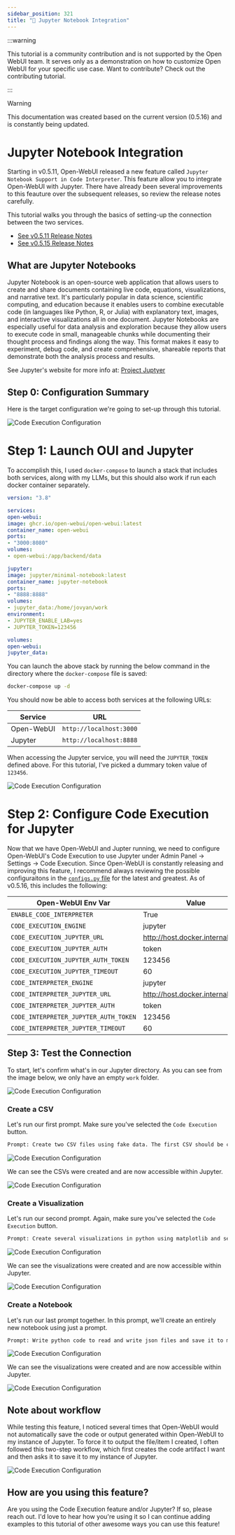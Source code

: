 ```yaml
---
sidebar_position: 321
title: "🐍 Jupyter Notebook Integration"
---
```


:::warning

This tutorial is a community contribution and is not supported by the Open WebUI team. It serves only as a demonstration on how to customize Open WebUI for your specific use case. Want to contribute? Check out the contributing tutorial.

:::

> [!WARNING]
> This documentation was created based on the current version (0.5.16) and is constantly being updated.

# Jupyter Notebook Integration

Starting in v0.5.11, Open-WebUI released a new feature called `Jupyter Notebook Support in Code Interpreter`. This feature allow you to integrate Open-WebUI with Jupyter. There have already been several improvements to this feauture over the subsequent releases, so review the release notes carefully.

This tutorial walks you through the basics of setting-up the connection between the two services.

- [See v0.5.11 Release Notes](https://github.com/open-webui/open-webui/releases/tag/v0.5.11)
- [See v0.5.15 Release Notes](https://github.com/open-webui/open-webui/releases/tag/v0.5.14)

## What are Jupyter Notebooks

Jupyter Notebook is an open-source web application that allows users to create and share documents containing live code, equations, visualizations, and narrative text. It's particularly popular in data science, scientific computing, and education because it enables users to combine executable code (in languages like Python, R, or Julia) with explanatory text, images, and interactive visualizations all in one document. Jupyter Notebooks are especially useful for data analysis and exploration because they allow users to execute code in small, manageable chunks while documenting their thought process and findings along the way. This format makes it easy to experiment, debug code, and create comprehensive, shareable reports that demonstrate both the analysis process and results.

See Jupyter's website for more info at: [Project Juptyer](https://jupyter.org/)

## Step 0: Configuration Summary

Here is the target configuration we're going to set-up through this tutorial.

![Code Execution Configuration](/images/tutorials/jupyter/jupyter-code-execution.png)

# Step 1: Launch OUI and Jupyter

To accomplish this, I used `docker-compose` to launch a stack that includes both services, along with my LLMs, but this should also work if run each docker container separately.

```yaml title="docker-compose.yml"
version: "3.8"

services:
open-webui:
image: ghcr.io/open-webui/open-webui:latest
container_name: open-webui
ports:
- "3000:8080"
volumes:
- open-webui:/app/backend/data

jupyter:
image: jupyter/minimal-notebook:latest
container_name: jupyter-notebook
ports:
- "8888:8888"
volumes:
- jupyter_data:/home/jovyan/work
environment:
- JUPYTER_ENABLE_LAB=yes
- JUPYTER_TOKEN=123456

volumes:
open-webui:
jupyter_data:
```

You can launch the above stack by running the below command in the directory where the `docker-compose` file is saved:

```bash title="Run docker-compose"
docker-compose up -d
```

You should now be able to access both services at the following URLs:

| Service | URL |
| ---------- | ----------------------- |
| Open-WebUI | `http://localhost:3000` |
| Jupyter | `http://localhost:8888` |

When accessing the Jupyter service, you will need the `JUPYTER_TOKEN` defined above. For this tutorial, I've picked a dummary token value of `123456`.

![Code Execution Configuration](/images/tutorials/jupyter/jupyter-token.png)

# Step 2: Configure Code Execution for Jupyter

Now that we have Open-WebUI and Jupter running, we need to configure Open-WebUI's Code Execution to use Jupyter under Admin Panel -> Settings -> Code Execution. Since Open-WebUI is constantly releasing and improving this feature, I recommend always reviewing the possible configuraitons in the [`configs.py` file](https://github.com/open-webui/open-webui/blob/6fedd72e3973e1d13c9daf540350cd822826bf27/backend/open_webui/routers/configs.py#L72) for the latest and greatest. As of v0.5.16, this includes the following:

| Open-WebUI Env Var | Value |
| ------------------------------------- | -------------------------------- |
| `ENABLE_CODE_INTERPRETER` | True |
| `CODE_EXECUTION_ENGINE` | jupyter |
| `CODE_EXECUTION_JUPYTER_URL` | http://host.docker.internal:8888 |
| `CODE_EXECUTION_JUPYTER_AUTH` | token |
| `CODE_EXECUTION_JUPYTER_AUTH_TOKEN` | 123456 |
| `CODE_EXECUTION_JUPYTER_TIMEOUT` | 60 |
| `CODE_INTERPRETER_ENGINE` | jupyter |
| `CODE_INTERPRETER_JUPYTER_URL` | http://host.docker.internal:8888 |
| `CODE_INTERPRETER_JUPYTER_AUTH` | token |
| `CODE_INTERPRETER_JUPYTER_AUTH_TOKEN` | 123456 |
| `CODE_INTERPRETER_JUPYTER_TIMEOUT` | 60 |

## Step 3: Test the Connection

To start, let's confirm what's in our Jupyter directory. As you can see from the image below, we only have an empty `work` folder.

![Code Execution Configuration](/images/tutorials/jupyter/jupyter-empty.png)

### Create a CSV

Let's run our first prompt. Make sure you've selected the `Code Execution` button.

```txt
Prompt: Create two CSV files using fake data. The first CSV should be created using vanilla python and the second CSV should be created using the pandas library. Name the CSVs data1.csv and data2.csv
```

![Code Execution Configuration](/images/tutorials/jupyter/jupyter-create-csv.png)

We can see the CSVs were created and are now accessible within Jupyter.

![Code Execution Configuration](/images/tutorials/jupyter/jupyter-view-csv.png)

### Create a Visualization

Let's run our second prompt. Again, make sure you've selected the `Code Execution` button.

```txt
Prompt: Create several visualizations in python using matplotlib and seaborn and save them to jupyter
```

![Code Execution Configuration](/images/tutorials/jupyter/jupyter-create-viz.png)

We can see the visualizations were created and are now accessible within Jupyter.

![Code Execution Configuration](/images/tutorials/jupyter/jupyter-view-viz.png)

### Create a Notebook

Let's run our last prompt together. In this prompt, we'll create an entirely new notebook using just a prompt.

```txt
Prompt: Write python code to read and write json files and save it to my notebook called notebook.ipynb
```

![Code Execution Configuration](/images/tutorials/jupyter/jupyter-create-notebook.png)

We can see the visualizations were created and are now accessible within Jupyter.

![Code Execution Configuration](/images/tutorials/jupyter/jupyter-view-notebook.png)

## Note about workflow

While testing this feature, I noticed several times that Open-WebUI would not automatically save the code or output generated within Open-WebUI to my instance of Jupyter. To force it to output the file/item I created, I often followed this two-step workflow, which first creates the code artifact I want and then asks it to save it to my instance of Jupyter.

![Code Execution Configuration](/images/tutorials/jupyter/jupyter-workflow.png)

## How are you using this feature?

Are you using the Code Execution feature and/or Jupyter? If so, please reach out. I'd love to hear how you're using it so I can continue adding examples to this tutorial of other awesome ways you can use this feature!
